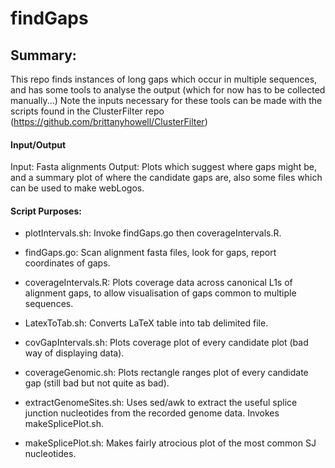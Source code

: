 # findGaps

## Summary:
This repo finds instances of long gaps which occur in multiple sequences, and has some tools to analyse the output (which for now has to be collected manually...)
Note the inputs necessary for these tools can be made with the scripts found in the ClusterFilter repo (https://github.com/brittanyhowell/ClusterFilter)

#### Input/Output
Input: 		Fasta alignments
Output: 	Plots which suggest where gaps might be, and a summary plot of where the candidate gaps are, also some files which can be used to make webLogos.

#### Script Purposes:

- plotIntervals.sh:		Invoke findGaps.go then coverageIntervals.R. 
- findGaps.go:			Scan alignment fasta files, look for gaps, report coordinates of gaps.
- coverageIntervals.R:	Plots coverage data across canonical L1s of alignment gaps, to allow visualisation of gaps common to multiple sequences.



- LatexToTab.sh:			Converts LaTeX table into tab delimited file.
- covGapIntervals.sh:		Plots coverage plot of every candidate plot (bad way of displaying data).
- coverageGenomic.sh:		Plots rectangle ranges plot of every candidate gap (still bad but not quite as bad).



- extractGenomeSites.sh:	Uses sed/awk to extract the useful splice junction nucleotides from the recorded genome data. Invokes makeSplicePlot.sh.
- makeSplicePlot.sh:		Makes fairly atrocious plot of the most common SJ nucleotides.

